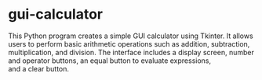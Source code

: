 # gui-calculator
This Python program creates a simple GUI calculator using Tkinter. It allows users to perform basic arithmetic operations such as addition, subtraction, multiplication, and division. The interface includes a display screen, number and operator buttons, an equal button to evaluate expressions, and a clear button.
